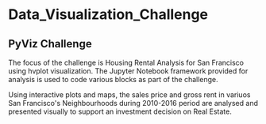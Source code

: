 # Data_Visualization_Challenge

## PyViz Challenge

The focus of the challenge is Housing Rental Analysis for San Francisco using hvplot visualization. The Jupyter Notebook framework provided for analysis is used to code various blocks as part of the challenge.

Using interactive plots and maps, the sales price and gross rent in variuos San Francisco's Neighbourhoods during 2010-2016 period are analysed and presented visually to support an investment decision on Real Estate.


